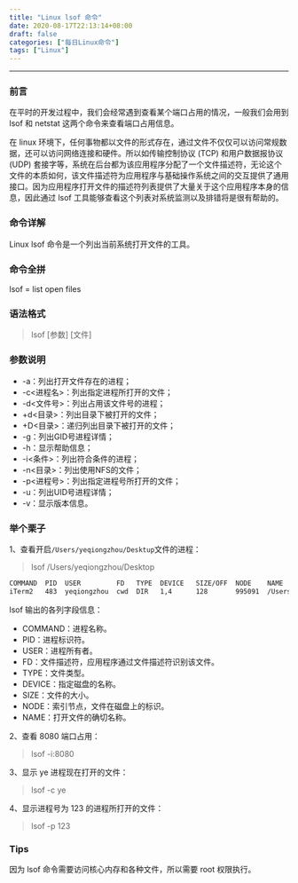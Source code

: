 ```yaml
---
title: "Linux lsof 命令"
date: 2020-08-17T22:13:14+08:00
draft: false
categories: ["每日Linux命令"]
tags: ["Linux"]
---
```


---

### 前言

在平时的开发过程中，我们会经常遇到查看某个端口占用的情况，一般我们会用到 lsof 和 netstat 这两个命令来查看端口占用信息。

在 linux 环境下，任何事物都以文件的形式存在，通过文件不仅仅可以访问常规数据，还可以访问网络连接和硬件。所以如传输控制协议 (TCP) 和用户数据报协议 (UDP) 套接字等，系统在后台都为该应用程序分配了一个文件描述符，无论这个文件的本质如何，该文件描述符为应用程序与基础操作系统之间的交互提供了通用接口。因为应用程序打开文件的描述符列表提供了大量关于这个应用程序本身的信息，因此通过 lsof 工具能够查看这个列表对系统监测以及排错将是很有帮助的。

### 命令详解

Linux lsof 命令是一个列出当前系统打开文件的工具。

### 命令全拼

lsof = list open files

### 语法格式

> lsof [参数] [文件]

### 参数说明

- -a：列出打开文件存在的进程；
- -c<进程名>：列出指定进程所打开的文件；
- -d<文件号>：列出占用该文件号的进程；
- +d<目录>：列出目录下被打开的文件；
- +D<目录>：递归列出目录下被打开的文件；
- -g：列出GID号进程详情；
- -h：显示帮助信息；
- -i<条件>：列出符合条件的进程；
- -n<目录>：列出使用NFS的文件；
- -p<进程号>：列出指定进程号所打开的文件；
- -u：列出UID号进程详情；
- -v：显示版本信息。

### 举个栗子

1、查看开启`/Users/yeqiongzhou/Desktup`文件的进程：

> lsof /Users/yeqiongzhou/Desktop

```html
COMMAND  PID  USER         FD   TYPE  DEVICE   SIZE/OFF  NODE    NAME
iTerm2   483  yeqiongzhou  cwd  DIR   1,4      128       995091  /Users/yeqiongzhou/Desktop
```

lsof 输出的各列字段信息：

- COMMAND：进程名称。
- PID：进程标识符。
- USER：进程所有者。
- FD：文件描述符，应用程序通过文件描述符识别该文件。
- TYPE：文件类型。
- DEVICE：指定磁盘的名称。
- SIZE：文件的大小。
- NODE：索引节点，文件在磁盘上的标识。
- NAME：打开文件的确切名称。

2、查看 8080 端口占用：

> lsof -i:8080  

3、显示 ye 进程现在打开的文件：

> lsof -c ye

4、显示进程号为 123 的进程所打开的文件：

> lsof -p 123

### Tips

因为 lsof 命令需要访问核心内存和各种文件，所以需要 root 权限执行。
